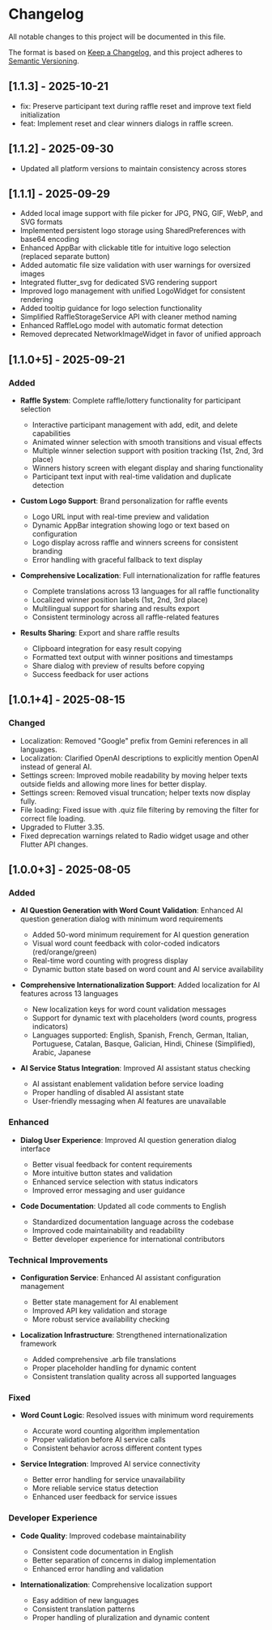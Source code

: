 # Changelog

All notable changes to this project will be documented in this file.

The format is based on [Keep a Changelog](https://keepachangelog.com/en/1.0.0/),
and this project adheres to [Semantic Versioning](https://semver.org/spec/v2.0.0.html).

## [1.1.3] - 2025-10-21

- fix: Preserve participant text during raffle reset and improve text field initialization
- feat: Implement reset and clear winners dialogs in raffle screen.

## [1.1.2] - 2025-09-30

- Updated all platform versions to maintain consistency across stores

## [1.1.1] - 2025-09-29

- Added local image support with file picker for JPG, PNG, GIF, WebP, and SVG formats
- Implemented persistent logo storage using SharedPreferences with base64 encoding
- Enhanced AppBar with clickable title for intuitive logo selection (replaced separate button)
- Added automatic file size validation with user warnings for oversized images
- Integrated flutter_svg for dedicated SVG rendering support
- Improved logo management with unified LogoWidget for consistent rendering
- Added tooltip guidance for logo selection functionality
- Simplified RaffleStorageService API with cleaner method naming
- Enhanced RaffleLogo model with automatic format detection
- Removed deprecated NetworkImageWidget in favor of unified approach

## [1.1.0+5] - 2025-09-21

### Added

- **Raffle System**: Complete raffle/lottery functionality for participant selection

  - Interactive participant management with add, edit, and delete capabilities
  - Animated winner selection with smooth transitions and visual effects
  - Multiple winner selection support with position tracking (1st, 2nd, 3rd place)
  - Winners history screen with elegant display and sharing functionality
  - Participant text input with real-time validation and duplicate detection

- **Custom Logo Support**: Brand personalization for raffle events

  - Logo URL input with real-time preview and validation
  - Dynamic AppBar integration showing logo or text based on configuration
  - Logo display across raffle and winners screens for consistent branding
  - Error handling with graceful fallback to text display

- **Comprehensive Localization**: Full internationalization for raffle features

  - Complete translations across 13 languages for all raffle functionality
  - Localized winner position labels (1st, 2nd, 3rd place)
  - Multilingual support for sharing and results export
  - Consistent terminology across all raffle-related features

- **Results Sharing**: Export and share raffle results
  - Clipboard integration for easy result copying
  - Formatted text output with winner positions and timestamps
  - Share dialog with preview of results before copying
  - Success feedback for user actions

## [1.0.1+4] - 2025-08-15

### Changed

- Localization: Removed "Google" prefix from Gemini references in all languages.
- Localization: Clarified OpenAI descriptions to explicitly mention OpenAI instead of general AI.
- Settings screen: Improved mobile readability by moving helper texts outside fields and allowing more lines for better display.
- Settings screen: Removed visual truncation; helper texts now display fully.
- File loading: Fixed issue with .quiz file filtering by removing the filter for correct file loading.
- Upgraded to Flutter 3.35.
- Fixed deprecation warnings related to Radio widget usage and other Flutter API changes.

## [1.0.0+3] - 2025-08-05

### Added

- **AI Question Generation with Word Count Validation**: Enhanced AI question generation dialog with minimum word requirements

  - Added 50-word minimum requirement for AI question generation
  - Visual word count feedback with color-coded indicators (red/orange/green)
  - Real-time word counting with progress display
  - Dynamic button state based on word count and AI service availability

- **Comprehensive Internationalization Support**: Added localization for AI features across 13 languages

  - New localization keys for word count validation messages
  - Support for dynamic text with placeholders (word counts, progress indicators)
  - Languages supported: English, Spanish, French, German, Italian, Portuguese, Catalan, Basque, Galician, Hindi, Chinese (Simplified), Arabic, Japanese

- **AI Service Status Integration**: Improved AI assistant status checking
  - AI assistant enablement validation before service loading
  - Proper handling of disabled AI assistant state
  - User-friendly messaging when AI features are unavailable

### Enhanced

- **Dialog User Experience**: Improved AI question generation dialog interface

  - Better visual feedback for content requirements
  - More intuitive button states and validation
  - Enhanced service selection with status indicators
  - Improved error messaging and user guidance

- **Code Documentation**: Updated all code comments to English
  - Standardized documentation language across the codebase
  - Improved code maintainability and readability
  - Better developer experience for international contributors

### Technical Improvements

- **Configuration Service**: Enhanced AI assistant configuration management

  - Better state management for AI enablement
  - Improved API key validation and storage
  - More robust service availability checking

- **Localization Infrastructure**: Strengthened internationalization framework
  - Added comprehensive .arb file translations
  - Proper placeholder handling for dynamic content
  - Consistent translation quality across all supported languages

### Fixed

- **Word Count Logic**: Resolved issues with minimum word requirements

  - Accurate word counting algorithm implementation
  - Proper validation before AI service calls
  - Consistent behavior across different content types

- **Service Integration**: Improved AI service connectivity
  - Better error handling for service unavailability
  - More reliable service status detection
  - Enhanced user feedback for service issues

### Developer Experience

- **Code Quality**: Improved codebase maintainability

  - Consistent code documentation in English
  - Better separation of concerns in dialog implementation
  - Enhanced error handling and validation

- **Internationalization**: Comprehensive localization support
  - Easy addition of new languages
  - Consistent translation patterns
  - Proper handling of pluralization and dynamic content
